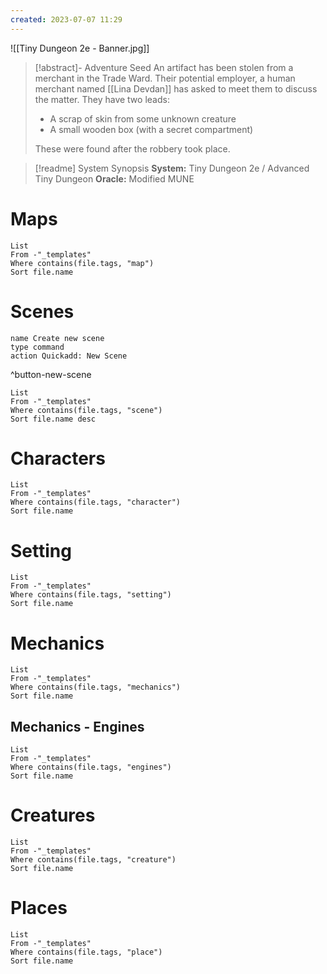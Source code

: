```yaml
---
created: 2023-07-07 11:29
---
```

![[Tiny Dungeon 2e - Banner.jpg]]

> [!abstract]- Adventure Seed
> An artifact has been stolen from a merchant in the Trade Ward. Their potential employer, a human
> merchant named [[Lina Devdan]] has asked to meet them to discuss the matter. They have two
> leads:
> - A scrap of skin from some unknown creature
> - A small wooden box (with a secret compartment)
> 
> These were found after the robbery took place.

> [!readme] System Synopsis
> **System:** Tiny Dungeon 2e / Advanced Tiny Dungeon
> **Oracle:** Modified MUNE

# Maps
```dataview
List 
From -"_templates"
Where contains(file.tags, "map")
Sort file.name
```

# Scenes
```button
name Create new scene
type command
action Quickadd: New Scene
```
^button-new-scene
```dataview
List
From -"_templates"
Where contains(file.tags, "scene") 
Sort file.name desc
```

# Characters
```dataview
List 
From -"_templates"
Where contains(file.tags, "character")
Sort file.name
```

# Setting
```dataview
List 
From -"_templates"
Where contains(file.tags, "setting")
Sort file.name
```

# Mechanics
```dataview
List
From -"_templates"
Where contains(file.tags, "mechanics") 
Sort file.name
```

## Mechanics - Engines
```dataview
List 
From -"_templates"
Where contains(file.tags, "engines")
Sort file.name
```

# Creatures
```dataview
List
From -"_templates"
Where contains(file.tags, "creature") 
Sort file.name
```

# Places
```dataview
List 
From -"_templates"
Where contains(file.tags, "place")
Sort file.name
```
